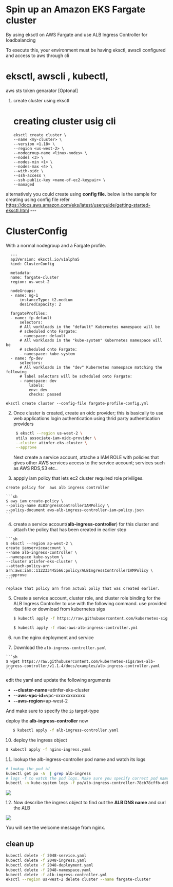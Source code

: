 # Spin up an Amazon EKS Fargate cluster 
By using eksctl on AWS Fargate and use ALB Ingress Controller for loadbalancing 


To execute this, your environment must be having eksctl, awscli configured and access to aws through cli

# eksctl,  awscli , kubectl,
aws sts token genarator  [Optonal]




1.  create cluster using eksctl

   
    # creating cluster usig cli
    ```
    eksctl create cluster \
    --name <my-cluster> \
    --version <1.18> \
    --region <us-west-2> \
    --nodegroup-name <linux-nodes> \
    --nodes <3> \
    --nodes-min <1> \
    --nodes-max <4> \
    --with-oidc \
    --ssh-access \
    --ssh-public-key <name-of-ec2-keypair> \
    --managed
    ```
   alternatively you could create using **config file.** below is the sample for creating using config file
    refer https://docs.aws.amazon.com/eks/latest/userguide/getting-started-eksctl.html
    ---
  # ClusterConfig 
  With a normal nodegroup and a Fargate profile.
  ```
    ---
    apiVersion: eksctl.io/v1alpha5
    kind: ClusterConfig

    metadata:
    name: fargate-cluster
    region: us-west-2

    nodeGroups:
    - name: ng-1
        instanceType: t2.medium
        desiredCapacity: 2

    fargateProfiles:
    - name: fp-default
        selectors:
        # All workloads in the "default" Kubernetes namespace will be
        # scheduled onto Fargate:
        - namespace: default
        # All workloads in the "kube-system" Kubernetes namespace will be
        # scheduled onto Fargate:
        - namespace: kube-system
    - name: fp-dev
        selectors:
        # All workloads in the "dev" Kubernetes namespace matching the following
        # label selectors will be scheduled onto Fargate:
        - namespace: dev
            labels:
            env: dev
            checks: passed
```

   ``` eksctl create cluster --config-file fargate-profile-config.yml ```


2. Once cluster is created, create an oidc provider; this is basically to use web applications login authentication
   using thrid party authentication providers

   ```bash
    $ eksctl --region us-west-2 \
    utils associate-iam-oidc-provider \
    --cluster atinfer-eks-cluster \
    --approve
   ```


    Next create a service account, attache a IAM ROLE with policies that gives other AWS
    services access to the service account; services such as AWS RDS,S3 etc.. 

    

 3.  appply iam policy that lets ec2 cluster required role priviliges.
  
    create policy for  aws alb ingress controller

    ```sh
    $ aws iam create-policy \
    --policy-name ALBIngressControllerIAMPolicy \
    --policy-document aws-alb-ingress-controller-iam-policy.json
    ```
 4.  create a service account(**alb-ingress-controller**)
     for this cluster and attach the policy that has been created in earlier step

    ```sh
    $ eksctl --region ap-west-2 \
    create iamserviceaccount \
    --name alb-ingress-controller \
    --namespace kube-system \
    --cluster atinfer-eks-cluster \
    --attach-policy-arn arn:aws:iam::112233445566:policy/ALBIngressControllerIAMPolicy \
    --approve
    ```

    replace that policy arn from actual poliy that was created earlier.


5.  Create a service account, cluster role, and cluster role binding for the ALB Ingress Controller to use with the following command. 
    use provided rbad file or download from kubernetes sigs
    ```sh
    $ kubectl apply -f https://raw.githubusercontent.com/kubernetes-sigs/aws-alb-ingress-controller/v1.1.4/docs/examples/rbac-role.yaml
    
    $ kubectl apply -f rbac-aws-alb-ingress-controller.yml
    ```

6.   run the nginx deployment and service

7.   Download the `alb-ingress-controller.yaml`

    ```sh
    $ wget https://raw.githubusercontent.com/kubernetes-sigs/aws-alb-ingress-controller/v1.1.4/docs/examples/alb-ingress-controller.yaml
    ```


edit the yaml and update the following arguments

- **--cluster-name**=atinfer-eks-cluster
- **--aws-vpc-id**=vpc-xxxxxxxxxxxx
- **--aws-region**=ap-west-2

And make sure to specify the `ip` target-type



 deploy the **alb-ingress-controller** now

 ```sh
    $ kubectl apply -f alb-ingress-controller.yaml
 ```

10. deploy the ingress object

```sh
$ kubectl apply -f nginx-ingress.yaml
```

11. lookup the alb-ingress-controller pod name and watch its logs

```sh
# lookup the pod id
kubectl get po -A  | grep alb-ingress
# logs -f to watch the pod logs. Make sure you specify correct pod name
kubectl -n kube-system logs -f po/alb-ingress-controller-78cb78cffb-ddkj8
```



![](images/eks-fargate-06.png)



12. Now describe the ingress object to find out the **ALB DNS name** and curl the ALB

![](images/eks-fargate-07.png)

You will see the welcome message from nginx.

## clean up

```sh
kubectl delete -f 2048-service.yaml
kubectl delete -f 2048-ingress.yaml
kubectl delete -f 2048-deployment.yaml
kubectl delete -f 2048-namespace.yaml
kubectl delete -f alb-ingress-controller.yml
eksctl --region us-west-2 delete cluster --name fargate-cluster
```
